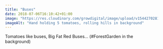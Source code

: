 ```yaml
---
title: "Buses"
date: 2018-07-06T16:10:42+01:00
image: "https://res.cloudinary.com/growdigital/image/upload/v1544270281/tomato-42333843005.jpg"
imageAlt: "Hand holding 5 tomatoes, rolling hills in background"
---
```


Tomatoes like buses, Big Fat Red Buses… (#ForestGarden in the background)
